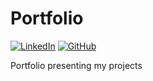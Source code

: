 # Portfolio

[![LinkedIn](https://img.shields.io/badge/LinkedIn-blue?style=flat&logo=linkedin&labelColor=blue)](https://www.linkedin.com/in/matheus-latorre-b4340112a/)
[![GitHub](https://img.shields.io/badge/GitHub-black?style=flat&logo=github&labelColor=grey)](https://github.com/mattlatorre/Portfolio)


Portfolio presenting my projects
